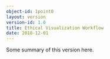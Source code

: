 ```yaml
---
object-id: 1point0
layout: version
version-id: 1.0
title: Ethical Visualization Workflow
date: 2018-12-01
---
```


Some summary of this version here.
